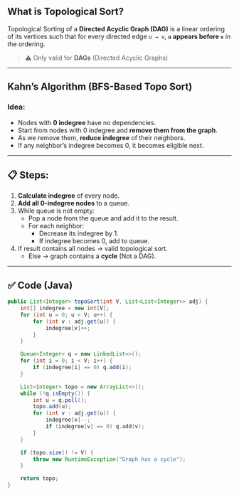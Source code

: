 
## What is Topological Sort?

Topological Sorting of a **Directed Acyclic Graph (DAG)** is a linear ordering of its vertices such that for every directed edge `u → v`, **`u` appears before `v`** in the ordering.

> ⚠️ Only valid for **DAGs** (Directed Acyclic Graphs)

---

## Kahn’s Algorithm (BFS-Based Topo Sort)

### Idea:
- Nodes with **0 indegree** have no dependencies.
- Start from nodes with 0 indegree and **remove them from the graph**.
- As we remove them, **reduce indegree** of their neighbors.
- If any neighbor’s indegree becomes 0, it becomes eligible next.

---

## 📋 Steps:

1. **Calculate indegree** of every node.
2. **Add all 0-indegree nodes** to a queue.
3. While queue is not empty:
   - Pop a node from the queue and add it to the result.
   - For each neighbor:
     - Decrease its indegree by 1.
     - If indegree becomes 0, add to queue.
4. If result contains all nodes → valid topological sort.
   - Else → graph contains a **cycle** (Not a DAG).

---

## ✅ Code (Java)


```java
public List<Integer> topoSort(int V, List<List<Integer>> adj) {
    int[] indegree = new int[V];
    for (int u = 0; u < V; u++) {
        for (int v : adj.get(u)) {
            indegree[v]++;
        }
    }

    Queue<Integer> q = new LinkedList<>();
    for (int i = 0; i < V; i++) {
        if (indegree[i] == 0) q.add(i);
    }

    List<Integer> topo = new ArrayList<>();
    while (!q.isEmpty()) {
        int u = q.poll();
        topo.add(u);
        for (int v : adj.get(u)) {
            indegree[v]--;
            if (indegree[v] == 0) q.add(v);
        }
    }

    if (topo.size() != V) {
        throw new RuntimeException("Graph has a cycle");
    }

    return topo;
}
